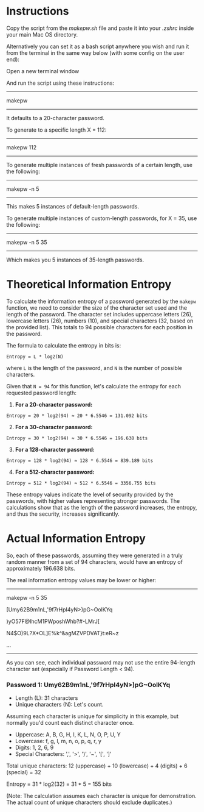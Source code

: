 # Instructions

Copy the script from the *makepw.sh* file and paste it into your *.zshrc* inside your main Mac OS directory. 

Alternatively you can set it as a bash script anywhere you wish and run it from the terminal in the same way below (with some config on the user end):

Open a new terminal window

And run the script using these instructions:

***
makepw
***

It defaults to a 20-character password. 

To generate to a specific length X = 112:

***
makepw 112
***

To generate multiple instances of fresh passwords of a certain length, use the following:

***
makepw -n 5
***

This makes 5 instances of default-length passwords.

To generate multiple instances of custom-length passwords, for X = 35, use the following:

***
makepw -n 5 35
***

Which makes you 5 instances of 35-length passwords. 

# Theoretical Information Entropy

To calculate the information entropy of a password generated by the `makepw` function, we need to consider the size of the character set used and the length of the password. The character set includes uppercase letters (26), lowercase letters (26), numbers (10), and special characters (32, based on the provided list). This totals to 94 possible characters for each position in the password.

The formula to calculate the entropy in bits is:

```
Entropy = L * log2(N)
```

where `L` is the length of the password, and `N` is the number of possible characters.

Given that `N = 94` for this function, let's calculate the entropy for each requested password length:


1. **For a 20-character password:**

```
Entropy = 20 * log2(94) ≈ 20 * 6.5546 = 131.092 bits
```

2. **For a 30-character password:**

```
Entropy = 30 * log2(94) ≈ 30 * 6.5546 = 196.638 bits
```

3. **For a 128-character password:**

```
Entropy = 128 * log2(94) ≈ 128 * 6.5546 = 839.189 bits
```

4. **For a 512-character password:**

```
Entropy = 512 * log2(94) ≈ 512 * 6.5546 = 3356.755 bits
```


These entropy values indicate the level of security provided by the passwords, with higher values representing stronger passwords. The calculations show that as the length of the password increases, the entropy, and thus the security, increases significantly.

# Actual Information Entropy

So, each of these passwords, assuming they were generated in a truly random manner from a set of 94 characters, would have an entropy of approximately 196.638 bits. 

The real information entropy values may be lower or higher:

***
makepw -n 5 35

[Umy62B9m1nL,'9f7rHpI4yN>)pG~OolKYq

\)yO57F@IhcM1PWposhWhb?#-LMrJ[

N4$O)9L?X*OL]E%k^&agMZVPDVAT}t:eR~z

...
***

As you can see, each individual password may not use the entire 94-length character set (especially if Password Length < 94).

### Password 1: Umy62B9m1nL,'9f7rHpI4yN>)pG~OolKYq

- Length (L): 31 characters
- Unique characters (N): Let's count.

Assuming each character is unique for simplicity in this example, but normally you'd count each distinct character once.

- Uppercase: A, B, G, H, I, K, L, N, O, P, U, Y
- Lowercase: f, g, l, m, n, o, p, q, r, y
- Digits: 1, 2, 6, 9
- Special Characters: ',', '>', ')', '~', '[', ']'

Total unique characters: 12 (uppercase) + 10 (lowercase) + 4 (digits) + 6 (special) = 32

Entropy = 31 * log2(32) = 31 * 5 = 155 bits

(Note: The calculation assumes each character is unique for demonstration. The actual count of unique characters should exclude duplicates.)


